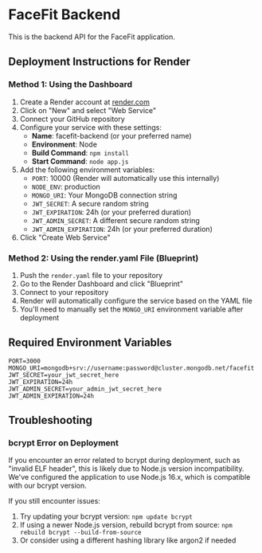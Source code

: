 # FaceFit Backend

This is the backend API for the FaceFit application.

## Deployment Instructions for Render

### Method 1: Using the Dashboard

1. Create a Render account at [render.com](https://render.com/)
2. Click on "New" and select "Web Service"
3. Connect your GitHub repository
4. Configure your service with these settings:
   - **Name**: facefit-backend (or your preferred name)
   - **Environment**: Node
   - **Build Command**: `npm install`
   - **Start Command**: `node app.js`
5. Add the following environment variables:
   - `PORT`: 10000 (Render will automatically use this internally)
   - `NODE_ENV`: production
   - `MONGO_URI`: Your MongoDB connection string
   - `JWT_SECRET`: A secure random string
   - `JWT_EXPIRATION`: 24h (or your preferred duration)
   - `JWT_ADMIN_SECRET`: A different secure random string
   - `JWT_ADMIN_EXPIRATION`: 24h (or your preferred duration)
6. Click "Create Web Service"

### Method 2: Using the render.yaml File (Blueprint)

1. Push the `render.yaml` file to your repository
2. Go to the Render Dashboard and click "Blueprint"
3. Connect to your repository
4. Render will automatically configure the service based on the YAML file
5. You'll need to manually set the `MONGO_URI` environment variable after deployment

## Required Environment Variables

```
PORT=3000
MONGO_URI=mongodb+srv://username:password@cluster.mongodb.net/facefit
JWT_SECRET=your_jwt_secret_here
JWT_EXPIRATION=24h
JWT_ADMIN_SECRET=your_admin_jwt_secret_here
JWT_ADMIN_EXPIRATION=24h
```

## Troubleshooting

### bcrypt Error on Deployment

If you encounter an error related to bcrypt during deployment, such as "invalid ELF header", this is likely due to Node.js version incompatibility. We've configured the application to use Node.js 16.x, which is compatible with our bcrypt version.

If you still encounter issues:

1. Try updating your bcrypt version: `npm update bcrypt`
2. If using a newer Node.js version, rebuild bcrypt from source: `npm rebuild bcrypt --build-from-source`
3. Or consider using a different hashing library like argon2 if needed 